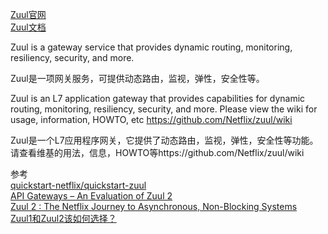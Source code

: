 [Zuul官网](https://github.com/Netflix/zuul)  
[Zuul文档](https://github.com/Netflix/zuul/wiki)  


Zuul is a gateway service that provides dynamic routing, monitoring, resiliency, security, and more.

Zuul是一项网关服务，可提供动态路由，监视，弹性，安全性等。

Zuul is an L7 application gateway that provides capabilities for dynamic routing, monitoring, resiliency, security, and more. Please view the wiki for usage, information, HOWTO, etc https://github.com/Netflix/zuul/wiki

Zuul是一个L7应用程序网关，它提供了动态路由，监视，弹性，安全性等功能。请查看维基的用法，信息，HOWTO等https://github.com/Netflix/zuul/wiki




参考  
[quickstart-netflix/quickstart-zuul](https://github.com/youngzil/quickstart-netflix/tree/master/quickstart-zuul)  
[API Gateways – An Evaluation of Zuul 2](https://www.novatec-gmbh.de/en/blog/api-gateways-an-evaluation-of-zuul-2/)  
[Zuul 2 : The Netflix Journey to Asynchronous, Non-Blocking Systems](https://netflixtechblog.com/zuul-2-the-netflix-journey-to-asynchronous-non-blocking-systems-45947377fb5c)  
[Zuul1和Zuul2该如何选择？](https://blog.csdn.net/yang75108/article/details/86991401)  


